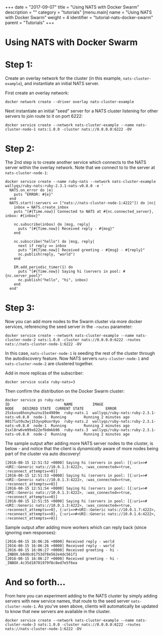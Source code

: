 +++
date = "2017-09-07"
title = "Using NATS with Docker Swarm"
description = ""
category = "tutorials"
[menu.main]
  name = "Using NATS with Docker Swarm"
  weight = 4
  identifier = "tutorial-nats-docker-swarm"
  parent = "Tutorials"
+++

# Using NATS with Docker Swarm

# Step 1:
Create an overlay network for the cluster (in this example, `nats-cluster-example`), and instantiate an initial NATS server.

First create an overlay network:
```
docker network create --driver overlay nats-cluster-example
```

Next instantiate an initial "seed" server for a NATS cluster listening for other servers to join route to it on port 6222:
```
docker service create --network nats-cluster-example --name nats-cluster-node-1 nats:1.0.0 -cluster nats://0.0.0.0:6222 -DV
```

# Step 2:
The 2nd step is to create another service which connects to the NATS server within the overlay network.  Note that we connect to to the server at `nats-cluster-node-1`:

```
docker service create --name ruby-nats --network nats-cluster-example wallyqs/ruby-nats:ruby-2.3.1-nats-v0.8.0 -e '
  NATS.on_error do |e|
    puts "ERROR: #{e}"
  end
  NATS.start(:servers => ["nats://nats-cluster-node-1:4222"]) do |nc|
    inbox = NATS.create_inbox
    puts "[#{Time.now}] Connected to NATS at #{nc.connected_server}, inbox: #{inbox}"

    nc.subscribe(inbox) do |msg, reply|
      puts "[#{Time.now}] Received reply - #{msg}"
    end

    nc.subscribe("hello") do |msg, reply|
      next if reply == inbox
      puts "[#{Time.now}] Received greeting - #{msg} - #{reply}"
      nc.publish(reply, "world")
    end

    EM.add_periodic_timer(1) do
      puts "[#{Time.now}] Saying hi (servers in pool: #{nc.server_pool}"
      nc.publish("hello", "hi", inbox)
    end
  end'
```

# Step 3:
Now you can add more nodes to the Swarm cluster via more docker services, referencing the seed server in the `-routes` parameter:

```
docker service create --network nats-cluster-example --name nats-cluster-node-2 nats:1.0.0 -cluster nats://0.0.0.0:6222 -routes nats://nats-cluster-node-1:6222 -DV
```

In this case, `nats-cluster-node-1` is seeding the rest of the cluster through the autodiscovery feature.  Now NATS servers `nats-cluster-node-1` and `nats-cluster-node-2` are clustered together.

Add in more replicas of the subscriber:

```
docker service scale ruby-nats=3
```

Then confirm the distribution on the Docker Swarm cluster:

```
docker service ps ruby-nats
ID                         NAME         IMAGE                                     NODE    DESIRED STATE  CURRENT STATE          ERROR
25skxso8honyhuznu15e4989m  ruby-nats.1  wallyqs/ruby-nats:ruby-2.3.1-nats-v0.8.0  node-1  Running        Running 2 minutes ago  
0017lut0u3wj153yvp0uxr8yo  ruby-nats.2  wallyqs/ruby-nats:ruby-2.3.1-nats-v0.8.0  node-1  Running        Running 2 minutes ago  
2sxl8rw6vm99x622efbdmkb96  ruby-nats.3  wallyqs/ruby-nats:ruby-2.3.1-nats-v0.8.0  node-2  Running        Running 2 minutes ago
```

The sample output after adding more NATS server nodes to the cluster, is below - and notice that the client is *dynamically* aware of more nodes being part of the cluster via auto discovery!

```
[2016-08-15 12:51:52 +0000] Saying hi (servers in pool: [{:uri=>#<URI::Generic nats://10.0.1.3:4222>, :was_connected=>true, :reconnect_attempts=>0}]
[2016-08-15 12:51:53 +0000] Saying hi (servers in pool: [{:uri=>#<URI::Generic nats://10.0.1.3:4222>, :was_connected=>true, :reconnect_attempts=>0}]
[2016-08-15 12:51:54 +0000] Saying hi (servers in pool: [{:uri=>#<URI::Generic nats://10.0.1.3:4222>, :was_connected=>true, :reconnect_attempts=>0}]
[2016-08-15 12:51:55 +0000] Saying hi (servers in pool: [{:uri=>#<URI::Generic nats://10.0.1.3:4222>, :was_connected=>true, :reconnect_attempts=>0}, {:uri=>#<URI::Generic nats://10.0.1.7:4222>, :reconnect_attempts=>0}, {:uri=>#<URI::Generic nats://10.0.1.6:4222>, :reconnect_attempts=>0}]
```

Sample output after adding more workers which can reply back (since ignoring own responses):
```
[2016-08-15 16:06:26 +0000] Received reply - world
[2016-08-15 16:06:26 +0000] Received reply - world
[2016-08-15 16:06:27 +0000] Received greeting - hi - _INBOX.b8d8c01753d78e562e4dc561f1
[2016-08-15 16:06:27 +0000] Received greeting - hi - _INBOX.4c35d18701979f8c8ed7e5f6ea
```
# And so forth...
From here you can experiment adding to the NATS cluster by simply adding servers with new service names, that route to the seed server `nats-cluster-node-1`.  As you've seen above, clients will automatically be updated to know that new servers are available in the cluster.

```
docker service create --network nats-cluster-example --name nats-cluster-node-3 nats:1.0.0 -cluster nats://0.0.0.0:6222 -routes nats://nats-cluster-node-1:6222 -DV
```